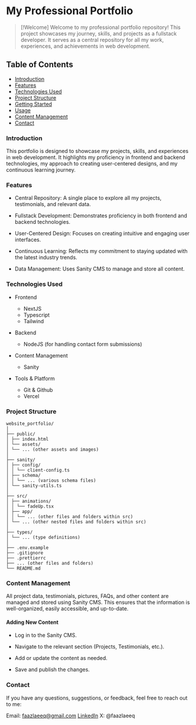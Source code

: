 # My Professional Portfolio

> [!Welcome]
> Welcome to my professional portfolio repository! This project showcases my journey, skills, and projects as a fullstack developer. It serves as a central repository for all my work, experiences, and achievements in web development.

## Table of Contents

- [Introduction](#introduction)
- [Features](#features)
- [Technologies Used](#technologies-used)
- [Project Structure](#project-structure)
- [Getting Started](#getting-started)
- [Usage](#usage)
- [Content Management](#content-management)
- [Contact](#contact)

### Introduction

This portfolio is designed to showcase my projects, skills, and experiences in web development. It highlights my proficiency in frontend and backend technologies, my approach to creating user-centered designs, and my continuous learning journey.

### Features

- Central Repository: A single place to explore all my projects, testimonials, and relevant data.

- Fullstack Development: Demonstrates proficiency in both frontend and backend technologies.

- User-Centered Design: Focuses on creating intuitive and engaging user interfaces.

- Continuous Learning: Reflects my commitment to staying updated with the latest industry trends.

- Data Management: Uses Sanity CMS to manage and store all content.

### Technologies Used

- Frontend

  - NextJS
  - Typescript
  - Tailwind

- Backend

  - NodeJS (for handling contact form submissions)

- Content Management

  - Sanity

- Tools & Platform
  - Git & Github
  - Vercel

### Project Structure

```
website_portfolio/
│
├── public/
│ ├── index.html
│ └── assets/
│ └── ... (other assets and images)
│
├── sanity/
│ ├── config/
│ │ └── client-config.ts
│ ├── schema/
│ │ └── ... (various schema files)
│ └── sanity-utils.ts
│
├── src/
│ ├── animations/
│ │ └── fadeUp.tsx
│ ├── app/
│ │ └── ... (other files and folders within src)
│ └── ... (other nested files and folders within src)
│
├── types/
│ └── ... (type definitions)
│
├── .env.example
├── .gitignore
├── .prettierrc
├── ... (other files and folders)
└── README.md
```

### Content Management

All project data, testimonials, pictures, FAQs, and other content are managed and stored using Sanity CMS. This ensures that the information is well-organized, easily accessible, and up-to-date.

#### Adding New Content

- Log in to the Sanity CMS.

- Navigate to the relevant section (Projects, Testimonials, etc.).

- Add or update the content as needed.

- Save and publish the changes.

### Contact

If you have any questions, suggestions, or feedback, feel free to reach out to me:

Email: faazlaeeq@gmail.com
[LinkedIn](https://linkedin.com/in/faazlaeeq)
X: @faazlaeeq
